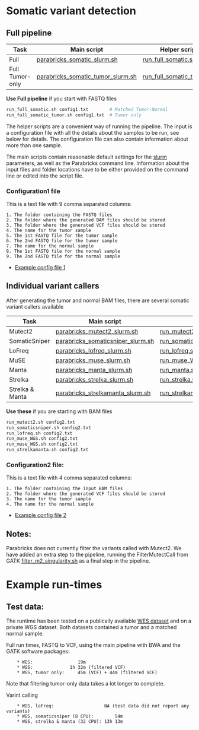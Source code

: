 # Somatic variant detection

## Full pipeline
| Task | Main script | Helper script |
| --- | --- | --- |
| Full | [parabricks_somatic_slurm.sh](./parabricks_somatic_slurm.sh) | [run_full_somatic.sh](./run_full_somatic.sh) |
| Full Tumor-only | [parabricks_somatic_tumor_slurm.sh](./parabricks_somatic_tumor_slurm.sh) | [run_full_somatic_tumor.sh](./run_full_somatic_tumor.sh) |

**Use Full pipeline** if you start with FASTQ files

```bash
run_full_somatic.sh config1.txt        # Matched Tumor-Normal
run_full_somatic_tumor.sh config1.txt  # Tumor only
```

The helper scripts are a convenient way of running the pipeline. The input is a configuration file with all the details about the samples to be run, see below for details. The configuration file can also contain information about more than one sample.

The main scripts contain reasonable default settings for the [slurm](https://github.com/si-medbif/AI-MD-variant-calling/blob/main/documents/slurm.md) parameters, as well as the Parabricks command line. Information about the input files and folder locations have to be either provided on the command line or edited into the script file.

### Configuration1 file

This is a text file with 9 comma separated columns:
```
1. The folder containing the FASTQ files
2. The folder where the generated BAM files should be stored
3. The folder where the generated VCF files should be stored
4. The name for the tumor sample
5. The 1st FASTQ file for the tumor sample
6. The 2nd FASTQ file for the tumor sample
7. The name for the normal sample
8. The 1st FASTQ file for the normal sample
9. The 2nd FASTQ file for the normal sample
```
- [Example config file 1](https://github.com/si-medbif/AI-MD-variant-calling/blob/main/example/config1_WES_example.txt)

## Individual variant callers
After generating the tumor and normal BAM files, there are several somatic variant callers available

| Task | Main script | Helper script |
| --- | --- | --- |
| Mutect2 | [parabricks_mutect2_slurm.sh](./parabricks_mutect2_slurm.sh) | [run_mutect2.sh](./run_mutect2.sh) |
| SomaticSniper | [parabricks_somaticsniper_slurm.sh](./parabricks_somaticsniper_slurm.sh) | [run_somaticsniper.sh](./run_somaticsniper.sh) |
| LoFreq | [parabricks_lofreq_slurm.sh](./parabricks_lofreq_slurm.sh) | [run_lofreq.sh](./run_lofreq.sh) |
| MuSE | [parabricks_muse_slurm.sh](./parabricks_muse_slurm.sh) | [run_muse_WGS.sh](./run_muse_WGS.sh)/[run_muse_WES.sh](./run_muse_WES.sh) |
| Manta | [parabricks_manta_slurm.sh](./parabricks_manta_slurm.sh) | [run_manta.sh](./run_manta.sh) |
| Strelka | [parabricks_strelka_slurm.sh](./parabricks_strelka_slurm.sh) | [run_strelka.sh](./run_strelka.sh) |
| Strelka & Manta | [parabricks_strelkamanta_slurm.sh](./parabricks_strelkamanta_slurm.sh) | [run_strelkamanta.sh](./run_strelkamanta.sh) |

**Use these** if you are starting with BAM files

```bash
run_mutect2.sh config2.txt
run_somaticsniper.sh config2.txt
run_lofreq.sh config2.txt
run_muse_WGS.sh config2.txt
run_muse_WGS.sh config2.txt
run_strelkamanta.sh config2.txt
```

### Configuration2 file:

This is a text file with 4 comma separated columns:
```
1. The folder containing the input BAM files
2. The folder where the generated VCF files should be stored
3. The name for the tumor sample
4. The name for the normal sample
```
- [Example config file 2](https://github.com/si-medbif/AI-MD-variant-calling/blob/main/example/config2_WES_example.txt)

## Notes:
  Parabricks does not currently filter the variants called with Mutect2. We have added an extra step to the pipeline, running the FilterMutectCall from GATK [filter_m2_singularity.sh](https://github.com/si-medbif/AI-MD-variant-calling/blob/main/somatic/filter_m2_singularity.sh) as a final step in the pipeline.


# Example run-times

## Test data:

The runtime has been tested on a publically available [WES dataset](https://github.com/si-medbif/AI-MD-variant-calling/example/README.md) and on a private WGS dataset. Both datasets contained a tumor and a matched normal sample.

Full run times, FASTQ to VCF, using the main pipeline with BWA and the GATK software packages:
```
    * WES:                 19m
    * WGS:              1h 32m (filtered VCF)
    * WGS, tumor only:     45m (VCF) + 44m (filtered VCF)
```
Note that filtering tumor-only data takes a lot longer to complete.

Varint calling
```
    * WGS, loFreq:                   NA (test data did not report any variants)
    * WGS, somaticsniper (8 CPU):        54m
    * WGS, strelka & manta (32 CPU): 13h 13m
```
